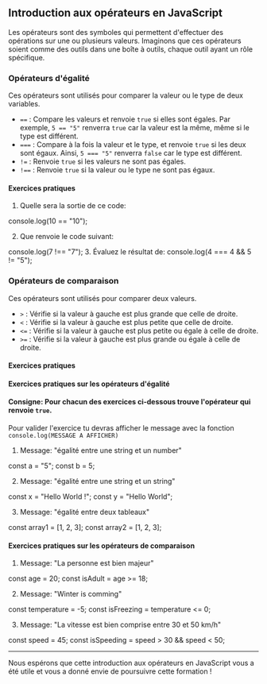 ## Introduction aux opérateurs en JavaScript

Les opérateurs sont des symboles qui permettent d'effectuer des opérations sur une ou plusieurs valeurs. Imaginons que ces opérateurs soient comme des outils dans une boîte à outils, chaque outil ayant un rôle spécifique.

### Opérateurs d'égalité

Ces opérateurs sont utilisés pour comparer la valeur ou le type de deux variables.

- `==` : Compare les valeurs et renvoie `true` si elles sont égales. Par exemple, `5 == "5"` renverra `true` car la valeur est la même, même si le type est différent.
- `===` : Compare à la fois la valeur et le type, et renvoie `true` si les deux sont égaux. Ainsi, `5 === "5"` renverra `false` car le type est différent.
- `!=` : Renvoie `true` si les valeurs ne sont pas égales.
- `!==` : Renvoie `true` si la valeur ou le type ne sont pas égaux.

#### Exercices pratiques

1. Quelle sera la sortie de ce code:

<SyntaxHighlighter language="javascript" style="materialDark">
   console.log(10 == "10");
</SyntaxHighlighter>

2. Que renvoie le code suivant:

<SyntaxHighlighter language="javascript" style="materialDark">
   console.log(7 !== "7");
</SyntaxHighlighter>
3. Évaluez le résultat de:

<SyntaxHighlighter language="javascript" style="materialDark">
   console.log(4 === 4 && 5 != "5");
</SyntaxHighlighter>

### Opérateurs de comparaison

Ces opérateurs sont utilisés pour comparer deux valeurs.

- `>` : Vérifie si la valeur à gauche est plus grande que celle de droite.
- `<` : Vérifie si la valeur à gauche est plus petite que celle de droite.
- `<=` : Vérifie si la valeur à gauche est plus petite ou égale à celle de droite.
- `>=` : Vérifie si la valeur à gauche est plus grande ou égale à celle de droite.

#### Exercices pratiques

#### Exercices pratiques sur les opérateurs d'égalité

#### Consigne: Pour chacun des exercices ci-dessous trouve l'opérateur qui renvoie `true`.

Pour valider l'exercice tu devras afficher le message avec la fonction `console.log(MESSAGE A AFFICHER)`

1. Message: "égalité entre une string et un number"

<SyntaxHighlighter language="javascript" style="materialDark">
   const a = "5";
   const b = 5;
</SyntaxHighlighter>

2. Message: "égalité entre une string et un string"

<SyntaxHighlighter language="javascript" style="materialDark">
   const x = "Hello World !";
   const y = "Hello World";
</SyntaxHighlighter>

3. Message: "égalité entre deux tableaux"

<SyntaxHighlighter language="javascript" style="materialDark">
   const array1 = [1, 2, 3];
   const array2 = [1, 2, 3];
</SyntaxHighlighter>

#### Exercices pratiques sur les opérateurs de comparaison

1. Message: "La personne est bien majeur"

<SyntaxHighlighter language="javascript" style="materialDark">
   const age = 20;
   const isAdult = age >= 18;
</SyntaxHighlighter>

2. Message: "Winter is comming"

<SyntaxHighlighter language="javascript" style="materialDark">
   const temperature = -5;
   const isFreezing = temperature <= 0;
</SyntaxHighlighter>

3. Message: "La vitesse est bien comprise entre 30 et 50 km/h"

<SyntaxHighlighter language="javascript" style="materialDark">
   const speed = 45;
   const isSpeeding = speed > 30 && speed < 50;
</SyntaxHighlighter>

---

Nous espérons que cette introduction aux opérateurs en JavaScript vous a été utile et vous a donné envie de poursuivre cette formation !
